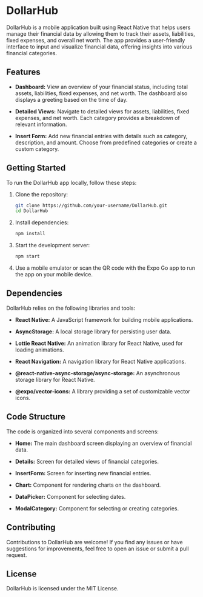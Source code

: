 # DollarHub

DollarHub is a mobile application built using React Native that helps users manage their financial data by allowing them to track their assets, liabilities, fixed expenses, and overall net worth. The app provides a user-friendly interface to input and visualize financial data, offering insights into various financial categories.

## Features

- **Dashboard:** View an overview of your financial status, including total assets, liabilities, fixed expenses, and net worth. The dashboard also displays a greeting based on the time of day.

- **Detailed Views:** Navigate to detailed views for assets, liabilities, fixed expenses, and net worth. Each category provides a breakdown of relevant information.

- **Insert Form:** Add new financial entries with details such as category, description, and amount. Choose from predefined categories or create a custom category.

## Getting Started

To run the DollarHub app locally, follow these steps:

1. Clone the repository:

    ```bash
    git clone https://github.com/your-username/DollarHub.git
    cd DollarHub
    ```

2. Install dependencies:

    ```bash
    npm install
    ```

3. Start the development server:

    ```bash
    npm start
    ```

4. Use a mobile emulator or scan the QR code with the Expo Go app to run the app on your mobile device.

## Dependencies

DollarHub relies on the following libraries and tools:

- **React Native:** A JavaScript framework for building mobile applications.

- **AsyncStorage:** A local storage library for persisting user data.

- **Lottie React Native:** An animation library for React Native, used for loading animations.

- **React Navigation:** A navigation library for React Native applications.

- **@react-native-async-storage/async-storage:** An asynchronous storage library for React Native.

- **@expo/vector-icons:** A library providing a set of customizable vector icons.

## Code Structure

The code is organized into several components and screens:

- **Home:** The main dashboard screen displaying an overview of financial data.

- **Details:** Screen for detailed views of financial categories.

- **InsertForm:** Screen for inserting new financial entries.

- **Chart:** Component for rendering charts on the dashboard.

- **DataPicker:** Component for selecting dates.

- **ModalCategory:** Component for selecting or creating categories.

## Contributing

Contributions to DollarHub are welcome! If you find any issues or have suggestions for improvements, feel free to open an issue or submit a pull request.

## License

DollarHub is licensed under the MIT License.
